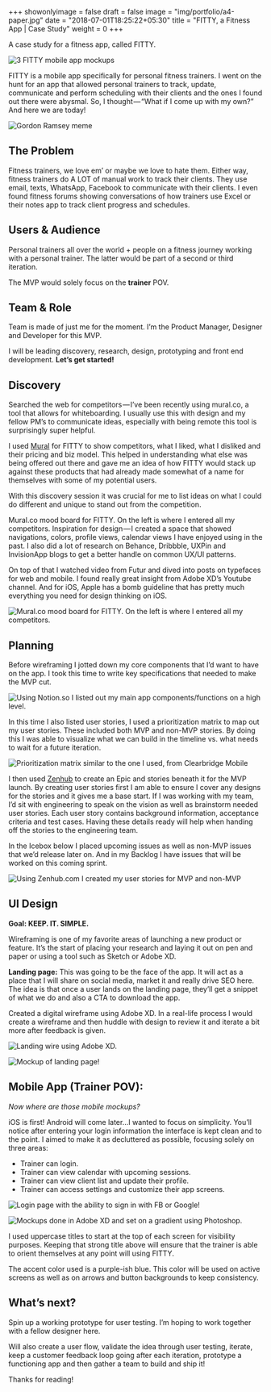 +++
showonlyimage = false
draft = false
image = "img/portfolio/a4-paper.jpg"
date = "2018-07-01T18:25:22+05:30"
title = "FITTY, a Fitness App | Case Study"
weight = 0
+++

A case study for a fitness app, called FITTY. <!--more-->

![3 FITTY mobile app mockups](/img/portfolio/fitty-cover.png)

FITTY is a mobile app specifically for personal fitness trainers. I went on the hunt for an app that allowed personal trainers to track, update, communicate and perform scheduling with their clients and the ones I found out there were abysmal. So, I thought — “What if I come up with my own?” And here we are today!

![Gordon Ramsey meme](/img/portfolio/gordon-ramsey-meme.jpeg)

## The Problem

Fitness trainers, we love em’ or maybe we love to hate them. Either way, fitness trainers do A LOT of manual work to track their clients. They use email, texts, WhatsApp, Facebook to communicate with their clients. I even found fitness forums showing conversations of how trainers use Excel or their notes app to track client progress and schedules.

## Users & Audience

Personal trainers all over the world + people on a fitness journey working with a personal trainer. The latter would be part of a second or third iteration.

The MVP would solely focus on the **trainer** POV.

## Team & Role

Team is made of just me for the moment. I’m the Product Manager, Designer and Developer for this MVP.

I will be leading discovery, research, design, prototyping and front end development. **Let’s get started!**

## Discovery

Searched the web for competitors — I’ve been recently using mural.co, a tool that allows for whiteboarding. I usually use this with design and my fellow PM’s to communicate ideas, especially with being remote this tool is surprisingly super helpful.

I used [Mural](https://mural.co/) for FITTY to show competitors, what I liked, what I disliked and their pricing and biz model. This helped in understanding what else was being offered out there and gave me an idea of how FITTY would stack up against these products that had already made somewhat of a name for themselves with some of my potential users.

With this discovery session it was crucial for me to list ideas on what I could do different and unique to stand out from the competition.

Mural.co mood board for FITTY. On the left is where I entered all my competitors.
Inspiration for design — I created a space that showed navigations, colors, profile views, calendar views I have enjoyed using in the past. I also did a lot of research on Behance, Dribbble, UXPin and InvisionApp blogs to get a better handle on common UX/UI patterns.

On top of that I watched video from Futur and dived into posts on typefaces for web and mobile. I found really great insight from Adobe XD’s Youtube channel. And for iOS, Apple has a bomb guideline that has pretty much everything you need for design thinking on iOS.

![Mural.co mood board for FITTY. On the left is where I entered all my competitors.](/img/portfolio/mural-mood-board.png)

## Planning

Before wireframing I jotted down my core components that I’d want to have on the app. I took this time to write key specifications that needed to make the MVP cut.

![Using Notion.so I listed out my main app components/functions on a high level.](/img/portfolio/core-components.png)

In this time I also listed user stories, I used a prioritization matrix to map out my user stories. These included both MVP and non-MVP stories. By doing this I was able to visualize what we can build in the timeline vs. what needs to wait for a future iteration.

![Prioritization matrix similar to the one I used, from Clearbridge Mobile](/img/portfolio/prio-matrix-fitty.png)

I then used [Zenhub](https://zenhub.com/) to create an Epic and stories beneath it for the MVP launch. By creating user stories first I am able to ensure I cover any designs for the stories and it gives me a base start. If I was working with my team, I’d sit with engineering to speak on the vision as well as brainstorm needed user stories. Each user story contains background information, acceptance criteria and test cases. Having these details ready will help when handing off the stories to the engineering team.

In the Icebox below I placed upcoming issues as well as non-MVP issues that we’d release later on. And in my Backlog I have issues that will be worked on this coming sprint.

![Using Zenhub.com I created my user stories for MVP and non-MVP](/img/portfolio/zenhub-fitty.png)

## UI Design

**Goal: KEEP. IT. SIMPLE.**

Wireframing is one of my favorite areas of launching a new product or feature. It’s the start of placing your research and laying it out on pen and paper or using a tool such as Sketch or Adobe XD.

**Landing page:** This was going to be the face of the app. It will act as a place that I will share on social media, market it and really drive SEO here. The idea is that once a user lands on the landing page, they’ll get a snippet of what we do and also a CTA to download the app.

Created a digital wireframe using Adobe XD. In a real-life process I would create a wireframe and then huddle with design to review it and iterate a bit more after feedback is given.

![Landing wire using Adobe XD.](/img/portfolio/wireframe-fitty.png)

![Mockup of landing page!](/img/portfolio/landing-page-fitty.png)

## Mobile App (Trainer POV):

_Now where are those mobile mockups?_

iOS is first! Android will come later…I wanted to focus on simplicity. You’ll notice after entering your login information the interface is kept clean and to the point. I aimed to make it as decluttered as possible, focusing solely on three areas:

- Trainer can login.
- Trainer can view calendar with upcoming sessions.
- Trainer can view client list and update their profile.
- Trainer can access settings and customize their app screens.

![Login page with the ability to sign in with FB or Google!](/img/portfolio/login-fitty.png)

![Mockups done in Adobe XD and set on a gradient using Photoshop.](/img/portfolio/designs-fitty.png)

I used uppercase titles to start at the top of each screen for visibility purposes. Keeping that strong title above will ensure that the trainer is able to orient themselves at any point will using FITTY.

The accent color used is a purple-ish blue. This color will be used on active screens as well as on arrows and button backgrounds to keep consistency.

## What’s next?

Spin up a working prototype for user testing. I’m hoping to work together with a fellow designer here.

Will also create a user flow, validate the idea through user testing, iterate, keep a customer feedback loop going after each iteration, prototype a functioning app and then gather a team to build and ship it!

Thanks for reading!
